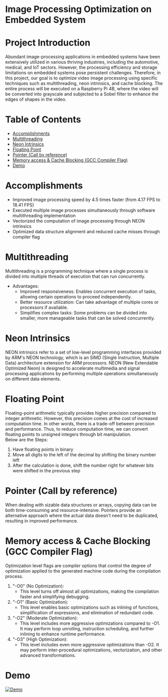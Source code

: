 # Image Processing Optimization on Embedded System

# Project Introduction
Abundant image-processing applications in embedded systems have been extensively utilized in various thriving industries, including the automotive, medical, and IoT sectors. 
However, the processing efficiency and storage limitations on embedded systems pose persistent challenges. 
Therefore, in this project, our goal is to optimize video image processing using specific techniques such as multithreading, neon intrinsics, and cache blocking. 
The entire process will be executed on a Raspberry Pi 4B, where the video will be converted into grayscale and subjected to a Sobel filter to enhance the edges of shapes in the video. <br />

# Table of Contents
* [Accomplishments](#accomplishments)
* [Multithreading](#Multithreading)
* [Neon Intrinsics](#Neon-Intrinsics)
* [Floating Point](#Floating-Point)
* [Pointer (Call by reference)](#pointer-call-by-reference)
* [Memory access & Cache Blocking (GCC Compiler Flag)](#memory-access--cache-blocking-gcc-compiler-flag)
* [Demo](#Demo)

# Accomplishments
* Improved image processing speed by 4.5 times faster (from 4.17 FPS to 18.41 FPS)
* Executed multiple image processes simultaneously through software multithreading implementation
* Vectorized the computation of image processing through NEON intrinsics
* Optimized data structure alignment and reduced cache misses through compiler flag

# Multithreading
Multithreading is a programming technique where a single process is divided into multiple threads of execution that can run concurrently.
* Advantages:
  * Improved responsiveness: Enables concurrent execution of tasks, allowing certain operations to proceed independently.
  * Better resource utilization: Can take advantage of multiple cores or processors if available.
  * Simplifies complex tasks: Some problems can be divided into smaller, more manageable tasks that can be solved concurrently.

# Neon Intrinsics
NEON intrinsics refer to a set of low-level programming interfaces provided by ARM's NEON technology, which is an SIMD (Single Instruction, Multiple Data) architecture extension for ARM processors. 
NEON (New Extendable Optimized Neon) is designed to accelerate multimedia and signal processing applications by performing multiple operations simultaneously on different data elements.

# Floating Point
  Floating-point arithmetic typically provides higher precision compared to integer arithmetic. However, this precision comes at the cost of increased computation time.
  In other words, there is a trade-off between precision and performance. Thus, to reduce computation time, we can convert floating points to unsigned integers through bit manipulation. <br />
  Below are the Steps:<br />
1. Have floating points in binary
2. Move all digits to the left of the decimal by shifting the binary number left
3. After the calculation is done, shift the number right for whatever bits were shifted in the previous step

# Pointer (Call by reference)
When dealing with sizable data structures or arrays, copying data can be both time-consuming and resource-intensive. Pointers provide an alternative approach where the actual data doesn't need to be duplicated, resulting in improved performance. <br />

# Memory access & Cache Blocking (GCC Compiler Flag)
Optimization level flags are compiler options that control the degree of optimization applied to the generated machine code during the compilation process. <br />
1. "-O0" (No Optimization):<br />
   * This level turns off almost all optimizations, making the compilation faster and simplifying debugging.<br />
2. "-O1" (Basic Optimization):<br />
   * This level enables basic optimizations such as inlining of functions, simplification of expressions, and elimination of redundant code.<br />
3. "-O2" (Moderate Optimization):<br />
   * This level includes more aggressive optimizations compared to -O1. It may perform loop unrolling, instruction scheduling, and further inlining to enhance runtime performance.<br />
4. "-O3" (High Optimization):<br />
   * This level includes even more aggressive optimizations than -O2. It may perform inter-procedural optimizations, vectorization, and other advanced transformations. <br />

# Demo
[![Demo](https://img.youtube.com/vi/lZQGizsCtnY/0.jpg)](https://youtu.be/lZQGizsCtnY)
